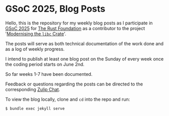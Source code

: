 # GSoC 2025, Blog Posts

Hello, this is the repository for my weekly blog posts as I participate in [GSoC 2025](https://summerofcode.withgoogle.com/) for [The Rust Foundation](https://www.rust-lang.org/) as a contributor to the project '[Modernising the `libc` Crate](./Proposal.pdf)'.

The posts will serve as both technical documentation of the work done and as a log of weekly progress.

I intend to publish at least one blog post on the Sunday of every week once the coding period starts on June 2nd.

So far weeks 1-7 have been documented.

<!-- TODO: Once GSoC 25 finishes, update the readme to use past tense -->

Feedback or questions regarding the posts can be directed to the corresponding [Zulip Chat](https://rust-lang.zulipchat.com/#narrow/channel/421156-gsoc/topic/Project.3A.20Modernising.20the.20libc.20Crate/with/517672053).

To view the blog locally, clone and `cd` into the repo and run:
```sh
$ bundle exec jekyll serve
```